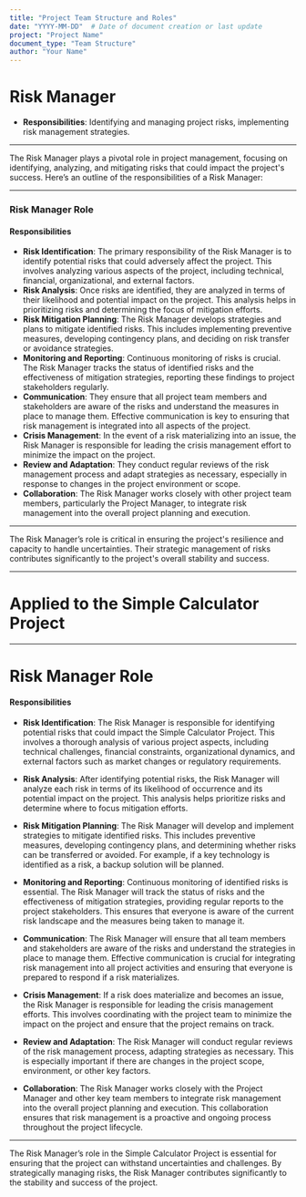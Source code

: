 ```yaml
---
title: "Project Team Structure and Roles"
date: "YYYY-MM-DD"  # Date of document creation or last update
project: "Project Name"
document_type: "Team Structure"
author: "Your Name"
---
```

# Risk Manager

- **Responsibilities**: Identifying and managing project risks, implementing risk management strategies.

---
The Risk Manager plays a pivotal role in project management, focusing on identifying, analyzing, and mitigating risks that could impact the project's success. Here’s an outline of the responsibilities of a Risk Manager:

---

### Risk Manager Role

#### Responsibilities
- **Risk Identification**: The primary responsibility of the Risk Manager is to identify potential risks that could adversely affect the project. This involves analyzing various aspects of the project, including technical, financial, organizational, and external factors.
- **Risk Analysis**: Once risks are identified, they are analyzed in terms of their likelihood and potential impact on the project. This analysis helps in prioritizing risks and determining the focus of mitigation efforts.
- **Risk Mitigation Planning**: The Risk Manager develops strategies and plans to mitigate identified risks. This includes implementing preventive measures, developing contingency plans, and deciding on risk transfer or avoidance strategies.
- **Monitoring and Reporting**: Continuous monitoring of risks is crucial. The Risk Manager tracks the status of identified risks and the effectiveness of mitigation strategies, reporting these findings to project stakeholders regularly.
- **Communication**: They ensure that all project team members and stakeholders are aware of the risks and understand the measures in place to manage them. Effective communication is key to ensuring that risk management is integrated into all aspects of the project.
- **Crisis Management**: In the event of a risk materializing into an issue, the Risk Manager is responsible for leading the crisis management effort to minimize the impact on the project.
- **Review and Adaptation**: They conduct regular reviews of the risk management process and adapt strategies as necessary, especially in response to changes in the project environment or scope.
- **Collaboration**: The Risk Manager works closely with other project team members, particularly the Project Manager, to integrate risk management into the overall project planning and execution.

---

The Risk Manager’s role is critical in ensuring the project's resilience and capacity to handle uncertainties. Their strategic management of risks contributes significantly to the project's overall stability and success.

---
# Applied to the Simple Calculator Project 

---
# Risk Manager Role

#### Responsibilities
- **Risk Identification**: The Risk Manager is responsible for identifying potential risks that could impact the Simple Calculator Project. This involves a thorough analysis of various project aspects, including technical challenges, financial constraints, organizational dynamics, and external factors such as market changes or regulatory requirements.
  
- **Risk Analysis**: After identifying potential risks, the Risk Manager will analyze each risk in terms of its likelihood of occurrence and its potential impact on the project. This analysis helps prioritize risks and determine where to focus mitigation efforts.

- **Risk Mitigation Planning**: The Risk Manager will develop and implement strategies to mitigate identified risks. This includes preventive measures, developing contingency plans, and determining whether risks can be transferred or avoided. For example, if a key technology is identified as a risk, a backup solution will be planned.

- **Monitoring and Reporting**: Continuous monitoring of identified risks is essential. The Risk Manager will track the status of risks and the effectiveness of mitigation strategies, providing regular reports to the project stakeholders. This ensures that everyone is aware of the current risk landscape and the measures being taken to manage it.

- **Communication**: The Risk Manager will ensure that all team members and stakeholders are aware of the risks and understand the strategies in place to manage them. Effective communication is crucial for integrating risk management into all project activities and ensuring that everyone is prepared to respond if a risk materializes.

- **Crisis Management**: If a risk does materialize and becomes an issue, the Risk Manager is responsible for leading the crisis management efforts. This involves coordinating with the project team to minimize the impact on the project and ensure that the project remains on track.

- **Review and Adaptation**: The Risk Manager will conduct regular reviews of the risk management process, adapting strategies as necessary. This is especially important if there are changes in the project scope, environment, or other key factors.

- **Collaboration**: The Risk Manager works closely with the Project Manager and other key team members to integrate risk management into the overall project planning and execution. This collaboration ensures that risk management is a proactive and ongoing process throughout the project lifecycle.

---

The Risk Manager’s role in the Simple Calculator Project is essential for ensuring that the project can withstand uncertainties and challenges. By strategically managing risks, the Risk Manager contributes significantly to the stability and success of the project.
